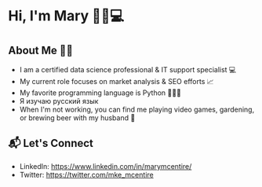 # Hi, I'm Mary 👋🏻💻

## About Me 🤸🏻
* I am a certified data science professional & IT support specialist 💻
* My current role focuses on market analysis & SEO efforts 📈
* My favorite programming language is Python 👩🏻‍💻
* Я изучаю русский язык
* When I'm not working, you can find me playing video games, gardening, or brewing beer with my husband 🍺

## 📬 Let's Connect
* LinkedIn: https://www.linkedin.com/in/marymcentire/
* Twitter: https://twitter.com/mke_mcentire
